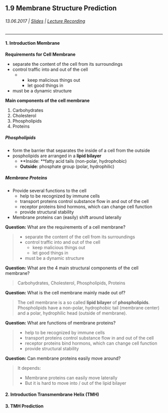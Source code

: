 ## 1.9 Membrane Structure Prediction

###### 13.06.2017 \| [Slides](https://www.rostlab.org/sites/default/files/fileadmin/teaching/SoSe17/PP1CS/cb1e_20170613_tmh1.pdf) \| [Lecture Recording](https://www.youtube.com/watch?v=ZIQjVzvBN3E&list=PLg46T0OlBIJ9abbsmUL-ux24DCpoUlC1J&index=8)

---

#### 1. Introduction Membrane

**Requirements for Cell Membrane**

* separate the content of the cell from its surroundings
* control traffic into and out of the cell
  * * keep malicious things out
    * let good things in
* must be a dynamic structure

**Main components of the cell membrane**

1. Carbohydrates
2. Cholesterol
3. Phospholipids
4. Proteins

##### Phospholipids

* form the barrier that separates the inside of a cell from the outside
* pospholipids are arranged in a **lipid bilayer**
  * **Inside: **fatty acid tails \(non-polar, hydrophobic\)
  * **Outside**: phosphate group \(polar, hydrophilic\)

##### Membrane Proteins

* Provide several functions to the cell
  * help to be recognized by immune cells
  * transport proteins control substance flow in and out of the cell
  * receptor proteins bind hormons, which can change cell function
  * provide structural stability
* Membrane proteins can \(easily\) shift around laterally 

**Question:** What are the requirements of a cell membrane?

> * separate the content of the cell from its surroundings
> * control traffic into and out of the cell
>   * keep malicious things out
>   * let good things in
> * must be a dynamic structure

**Question:** What are the 4 main structural components of the cell membrane?

> Carbohydrates, Cholesterol, Phospholipids, Proteins

**Question:** What is the cell membrane mainly made out of?

> The cell membrane is a so called **lipid bilayer** of **phospholipids**. Phospholipids have a non-polar, hydrophobic tail \(membrane center\) and a polar, hydrophilic head \(outside of membrane\).

**Question:** What are functions of membrane proteins?

> * help to be recognized by immune cells
> * transport proteins control substance flow in and out of the cell
> * receptor proteins bind hormons, which can change cell function
> * provide structural stability

**Question:** Can membrane proteins easily move around?

> It depends:
>
> * Membrane proteins can easily move laterally
> * But it is hard to move into / out of the lipid bilayer

#### 2. Introduction Transmembrane Helix \(TMH\)

#### 3. TMH Prediction



